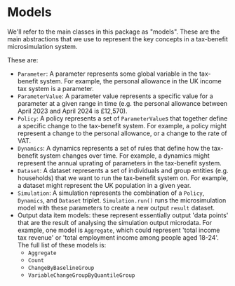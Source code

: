 # Models

We'll refer to the main classes in this package as "models". These are the main abstractions that we use to represent the key concepts in a tax-benefit microsimulation system.

These are:
* `Parameter`: A parameter represents some global variable in the tax-benefit system. For example, the personal allowance in the UK income tax system is a parameter.
* `ParameterValue`: A parameter value represents a specific value for a parameter at a given range in time (e.g. the personal allowance between April 2023 and April 2024 is £12,570).
* `Policy`: A policy represents a set of `ParameterValue`s that together define a specific change to the tax-benefit system. For example, a policy might represent a change to the personal allowance, or a change to the rate of VAT.
* `Dynamics`: A dynamics represents a set of rules that define how the tax-benefit system changes over time. For example, a dynamics might represent the annual uprating of parameters in the tax-benefit system.
* `Dataset`: A dataset represents a set of individuals and group entities (e.g. households) that we want to run the tax-benefit system on. For example, a dataset might represent the UK population in a given year.
* `Simulation`: A simulation represents the combination of a `Policy`, `Dynamics`, and `Dataset` triplet. `Simulation.run()` runs the microsimulation model with these parameters to create a new output `result` dataset.
* Output data item models: these represent essentially output 'data points' that are the result of analysing the simulation output microdata. For example, one model is `Aggregate`, which could represent 'total income tax revenue' or 'total employment income among people aged 18-24'. The full list of these models is:
  * `Aggregate`
  * `Count`
  * `ChangeByBaselineGroup`
  * `VariableChangeGroupByQuantileGroup`
